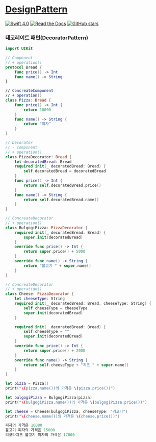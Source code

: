 # [DesignPattern](https://github.com/pikachu987/SwiftGrammar/tree/master/DesignPattern "SwiftGrammar")

[![Swift 4.0](https://img.shields.io/badge/Swift-4.0-orange.svg?style=flat)](https://developer.apple.com/swift/)
[![Read the Docs](https://img.shields.io/readthedocs/pip.svg)](https://github.com/pikachu987/SwiftGrammar)
[![GitHub stars](https://img.shields.io/github/stars/badges/shields.svg?style=social&label=Stars)](https://github.com/pikachu987/SwiftGrammar/stargazers)

### 데코레이트 패턴(DecoratorPattern)

````Swift
import UIKit

// Component
// + operation()
protocol Bread {
    func price() -> Int
    func name() -> String
}

// ConcreateComponent
// + operation()
class Pizza: Bread {
    func price() -> Int {
        return 10000
    }
    func name() -> String {
        return "피자"
    }
}

// Decorator
// - component
// + operation()
class PizzaDecorator: Bread {
    let decoratedBread: Bread
    required init(_ decoratedBread: Bread) {
        self.decoratedBread = decoratedBread
    }
    func price() -> Int {
        return self.decoratedBread.price()
    }
    func name() -> String {
        return self.decoratedBread.name()
    }
}

// ConcreateDecorator
// + operation()
class BulgogiPizza: PizzaDecorator {
    required init(_ decoratedBread: Bread) {
        super.init(decoratedBread)
    }
    override func price() -> Int {
        return super.price() + 5000
    }
    override func name() -> String {
        return "불고기 " + super.name()
    }
}

// ConcreateDecorator
// + operation()
class Cheese: PizzaDecorator {
    let cheeseType: String
    required init(_ decoratedBread: Bread, cheeseType: String) {
        self.cheeseType = cheeseType
        super.init(decoratedBread)
    }

    required init(_ decoratedBread: Bread) {
        self.cheeseType = ""
        super.init(decoratedBread)
    }
    override func price() -> Int {
        return super.price() + 2000
    }
    override func name() -> String {
        return self.cheeseType + "치즈 " + super.name()
    }
}

let pizza = Pizza()
print("\(pizza.name())의 가격은 \(pizza.price())")

let bulgogiPizza = BulgogiPizza(pizza)
print("\(bulgogiPizza.name())의 가격은 \(bulgogiPizza.price())")

let cheese = Cheese(bulgogiPizza, cheeseType: "리코타")
print("\(cheese.name())의 가격은 \(cheese.price())")
````

````Swift
피자의 가격은 10000
불고기 피자의 가격은 15000
리코타치즈 불고기 피자의 가격은 17000
````
